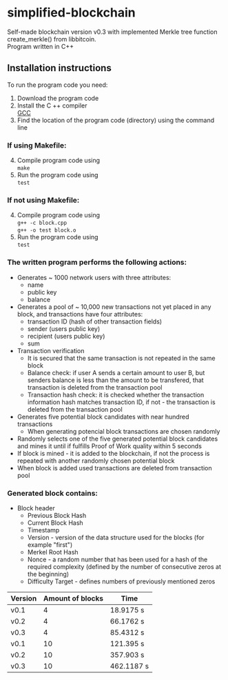 # simplified-blockchain

Self-made blockchain version v0.3 with implemented Merkle tree function create_merkle() from libbitcoin.  
Program written in C++ 

## Installation instructions
To run the program code you need:

1. Download the program code
2. Install the C ++ compiler
 <br />[GCC](https://gcc.gnu.org/)
3. Find the location of the program code (directory) using the command line

### If using Makefile:

4. Compile program code using
   <br /> `make` 
5. Run the program code using
   <br /> `test` 
   
### If not using Makefile:

4. Compile program code using
   <br /> `g++ -c block.cpp` 
   <br /> `g++ -o test block.o` 
5. Run the program code using
   <br /> `test` 

### The written program performs the following actions:
* Generates ~ 1000 network users with three attributes:
  * name
  * public key
  * balance
* Generates a pool of ~ 10,000 new transactions not yet placed in any block, and transactions have four attributes:
  * transaction ID (hash of other transaction fields)
  * sender (users public key)
  * recipient (users public key)
  * sum
* Transaction verification
  * It is secured that the same transaction is not repeated in the same block
  * Balance check: if user A sends a certain amount to user B, but senders balance is less than the amount to be transfered, that transaction is deleted from the transaction pool
  * Transaction hash check: it is checked whether the transaction information hash matches transaction ID, if not - the transaction is deleted from the transaction pool
* Generates five potential block candidates with near hundred transactions
  * When generating potencial block transactions are chosen randomly
* Randomly selects one of the five generated potential block candidates and mines it until if fulfills Proof of Work quality within 5 seconds
* If block is mined - it is added to the blockchain, if not the process is repeated with another randomly chosen potential block
* When block is added used transactions are deleted from transaction pool 

### Generated block contains:
* Block header
  * Previous Block Hash
  * Current Block Hash
  * Timestamp
  * Version - version of the data structure used for the blocks (for example "first")
  * Merkel Root Hash
  * Nonce - a random number that has been used for a hash of the required complexity (defined by the number of consecutive zeros at the beginning)
  * Difficulty Target - defines numbers of previously mentioned zeros
  


 | Version | Amount of blocks |Time |
| --------------- |  --------------- |--------------- |
| v0.1 | 4 | 18.9175 s |
| v0.2 | 4 | 66.1762 s |
| v0.3 | 4 | 85.4312 s |
| v0.1 | 10 | 121.395 s |
| v0.2 | 10 | 357.903 s |
| v0.3 | 10 | 462.1187 s |
